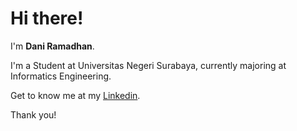 # Hi there! 

I'm **Dani Ramadhan**.

I'm a Student at Universitas Negeri Surabaya, currently majoring at Informatics Engineering.

Get to know me at my [Linkedin](www.linkedin.com/in/dani-ramadhan/).

Thank you!
